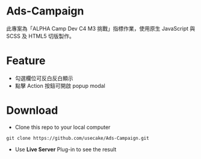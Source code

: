 # Ads-Campaign
此專案為「ALPHA Camp Dev C4 M3 挑戰」指標作業，使用原生 JavaScript 與 SCSS 及 HTML5 切版製作。

# Feature
- 勾選欄位可反白反白顯示
- 點擊 Action 按鈕可開啟 popup modal

# Download
- Clone this repo to your local computer
```
git clone https://github.com/usecake/Ads-Campaign.git
```
- Use **Live Server** Plug-in to see the result